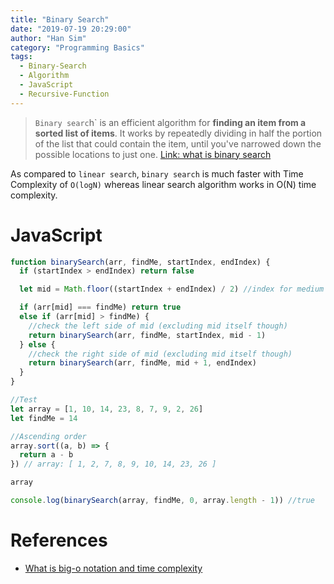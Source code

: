 ```yaml
---
title: "Binary Search"
date: "2019-07-19 20:29:00"
author: "Han Sim"
category: "Programming Basics"
tags:
  - Binary-Search
  - Algorithm
  - JavaScript
  - Recursive-Function
---
```


> `Binary searc`h` is an efficient algorithm for **finding an item from a sorted list of items**. It works by repeatedly dividing in half the portion of the list that could contain the item, until you've narrowed down the possible locations to just one. [Link: what is binary search](https://www.khanacademy.org/computing/computer-science/algorithms/binary-search/a/binary-search)

As compared to `linear search`, `binary search` is much faster with Time Complexity of `O(logN)` whereas linear search algorithm works in O(N) time complexity.

# JavaScript

```JavaScript
function binarySearch(arr, findMe, startIndex, endIndex) {
  if (startIndex > endIndex) return false

  let mid = Math.floor((startIndex + endIndex) / 2) //index for medium

  if (arr[mid] === findMe) return true
  else if (arr[mid] > findMe) {
    //check the left side of mid (excluding mid itself though)
    return binarySearch(arr, findMe, startIndex, mid - 1)
  } else {
    //check the right side of mid (excluding mid itself though)
    return binarySearch(arr, findMe, mid + 1, endIndex)
  }
}

//Test
let array = [1, 10, 14, 23, 8, 7, 9, 2, 26]
let findMe = 14

//Ascending order
array.sort((a, b) => {
  return a - b
}) // array: [ 1, 2, 7, 8, 9, 10, 14, 23, 26 ]

array

console.log(binarySearch(array, findMe, 0, array.length - 1)) //true
```

# References

- [What is big-o notation and time complexity](https://www.khanacademy.org/computing/computer-science/algorithms/binary-search/a/binary-search)